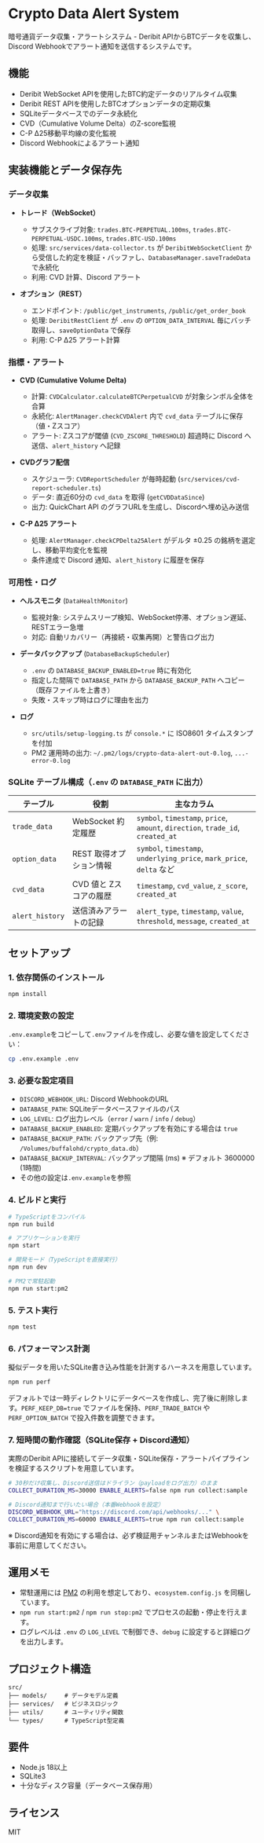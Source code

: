 # Crypto Data Alert System

暗号通貨データ収集・アラートシステム - Deribit APIからBTCデータを収集し、Discord Webhookでアラート通知を送信するシステムです。

## 機能

- Deribit WebSocket APIを使用したBTC約定データのリアルタイム収集
- Deribit REST APIを使用したBTCオプションデータの定期収集
- SQLiteデータベースでのデータ永続化
- CVD（Cumulative Volume Delta）のZ-score監視
- C-P Δ25移動平均線の変化監視
- Discord Webhookによるアラート通知

## 実装機能とデータ保存先

### データ収集
- **トレード（WebSocket）**  
  - サブスクライブ対象: `trades.BTC-PERPETUAL.100ms`, `trades.BTC-PERPETUAL-USDC.100ms`, `trades.BTC-USD.100ms`  
  - 処理: `src/services/data-collector.ts` が `DeribitWebSocketClient` から受信した約定を検証・バッファし、`DatabaseManager.saveTradeData` で永続化  
  - 利用: CVD 計算、Discord アラート

- **オプション（REST）**  
  - エンドポイント: `/public/get_instruments`, `/public/get_order_book`  
  - 処理: `DeribitRestClient` が `.env` の `OPTION_DATA_INTERVAL` 毎にバッチ取得し、`saveOptionData` で保存  
  - 利用: C-P Δ25 アラート計算

### 指標・アラート
- **CVD (Cumulative Volume Delta)**  
  - 計算: `CVDCalculator.calculateBTCPerpetualCVD` が対象シンボル全体を合算  
  - 永続化: `AlertManager.checkCVDAlert` 内で `cvd_data` テーブルに保存（値・Zスコア）  
  - アラート: Zスコアが閾値 (`CVD_ZSCORE_THRESHOLD`) 超過時に Discord へ送信、`alert_history` へ記録

- **CVDグラフ配信**  
  - スケジューラ: `CVDReportScheduler` が毎時起動 (`src/services/cvd-report-scheduler.ts`)  
  - データ: 直近60分の `cvd_data` を取得 (`getCVDDataSince`)  
  - 出力: QuickChart API のグラフURLを生成し、Discordへ埋め込み送信

- **C-P Δ25 アラート**  
  - 処理: `AlertManager.checkCPDelta25Alert` がデルタ ±0.25 の銘柄を選定し、移動平均変化を監視  
  - 条件達成で Discord 通知、`alert_history` に履歴を保存

### 可用性・ログ
- **ヘルスモニタ** (`DataHealthMonitor`)  
  - 監視対象: システムスリープ検知、WebSocket停滞、オプション遅延、RESTエラー急増  
  - 対応: 自動リカバリー（再接続・収集再開）と警告ログ出力

- **データバックアップ** (`DatabaseBackupScheduler`)  
  - `.env` の `DATABASE_BACKUP_ENABLED=true` 時に有効化  
  - 指定した間隔で `DATABASE_PATH` から `DATABASE_BACKUP_PATH` へコピー（既存ファイルを上書き）  
  - 失敗・スキップ時はログに理由を出力

- **ログ**  
  - `src/utils/setup-logging.ts` が `console.*` に ISO8601 タイムスタンプを付加  
  - PM2 運用時の出力: `~/.pm2/logs/crypto-data-alert-out-0.log`, `...-error-0.log`

### SQLite テーブル構成（`.env` の `DATABASE_PATH` に出力）
| テーブル       | 役割                      | 主なカラム |
|---------------|---------------------------|------------|
| `trade_data`  | WebSocket 約定履歴        | `symbol`, `timestamp`, `price`, `amount`, `direction`, `trade_id`, `created_at` |
| `option_data` | REST 取得オプション情報    | `symbol`, `timestamp`, `underlying_price`, `mark_price`, `delta` など |
| `cvd_data`    | CVD 値と Zスコアの履歴     | `timestamp`, `cvd_value`, `z_score`, `created_at` |
| `alert_history` | 送信済みアラートの記録   | `alert_type`, `timestamp`, `value`, `threshold`, `message`, `created_at` |

## セットアップ

### 1. 依存関係のインストール

```bash
npm install
```

### 2. 環境変数の設定

`.env.example`をコピーして`.env`ファイルを作成し、必要な値を設定してください：

```bash
cp .env.example .env
```

### 3. 必要な設定項目

- `DISCORD_WEBHOOK_URL`: Discord WebhookのURL
- `DATABASE_PATH`: SQLiteデータベースファイルのパス
- `LOG_LEVEL`: ログ出力レベル（`error` / `warn` / `info` / `debug`）
- `DATABASE_BACKUP_ENABLED`: 定期バックアップを有効にする場合は `true`  
- `DATABASE_BACKUP_PATH`: バックアップ先（例: `/Volumes/buffalohd/crypto_data.db`）
- `DATABASE_BACKUP_INTERVAL`: バックアップ間隔 (ms) ※ デフォルト 3600000 (1時間)
- その他の設定は`.env.example`を参照

### 4. ビルドと実行

```bash
# TypeScriptをコンパイル
npm run build

# アプリケーションを実行
npm start

# 開発モード（TypeScriptを直接実行）
npm run dev

# PM2で常駐起動
npm run start:pm2
```

### 5. テスト実行

```bash
npm test
```

### 6. パフォーマンス計測

擬似データを用いたSQLite書き込み性能を計測するハーネスを用意しています。

```bash
npm run perf
```

デフォルトでは一時ディレクトリにデータベースを作成し、完了後に削除します。`PERF_KEEP_DB=true` でファイルを保持、`PERF_TRADE_BATCH` や `PERF_OPTION_BATCH` で投入件数を調整できます。

### 7. 短時間の動作確認（SQLite保存 + Discord通知）

実際のDeribit APIに接続してデータ収集・SQLite保存・アラートパイプラインを検証するスクリプトを用意しています。

```bash
# 30秒だけ収集し、Discord送信はドライラン（payloadをログ出力）のまま
COLLECT_DURATION_MS=30000 ENABLE_ALERTS=false npm run collect:sample

# Discord通知まで行いたい場合（本番Webhookを設定）
DISCORD_WEBHOOK_URL="https://discord.com/api/webhooks/..." \
COLLECT_DURATION_MS=60000 ENABLE_ALERTS=true npm run collect:sample
```

※ Discord通知を有効にする場合は、必ず検証用チャンネルまたはWebhookを事前に用意してください。

## 運用メモ

- 常駐運用には [PM2](https://pm2.keymetrics.io/) の利用を想定しており、`ecosystem.config.js` を同梱しています。
- `npm run start:pm2` / `npm run stop:pm2` でプロセスの起動・停止を行えます。
- ログレベルは `.env` の `LOG_LEVEL` で制御でき、`debug` に設定すると詳細ログを出力します。

## プロジェクト構造

```
src/
├── models/     # データモデル定義
├── services/   # ビジネスロジック
├── utils/      # ユーティリティ関数
└── types/      # TypeScript型定義
```

## 要件

- Node.js 18以上
- SQLite3
- 十分なディスク容量（データベース保存用）

## ライセンス

MIT
